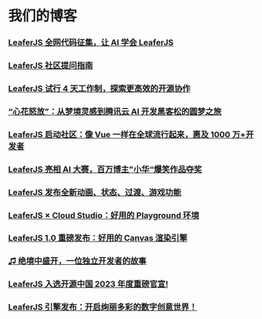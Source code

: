 # 我们的博客

### [LeaferJS 全网代码征集，让 AI 学会 LeaferJS](/blog/2025-02-07-1.md)

### [LeaferJS 社区提问指南](/blog/2025-02-07-2.md)

### [LeaferJS 试行 4 天工作制，探索更高效的开源协作](/blog/2025-02-06.md)

### [“心花怒放”：从梦境灵感到腾讯云 AI 开发黑客松的圆梦之旅](/blog/2025-01-23.md)

### [LeaferJS 启动社区：像 Vue 一样在全球流行起来，惠及 1000 万+开发者](/blog/2024-11-20.md)

### [LeaferJS 亮相 AI 大赛，百万博主"小华“爆笑作品夺奖](/blog/2024-11-06.md)

### [LeaferJS 发布全新动画、状态、过渡、游戏功能](/blog/2024-09-20.md)

### [LeaferJS × Cloud Studio：好用的 Playground 环境](/blog/2024-08-20.md)

### [LeaferJS 1.0 重磅发布：好用的 Canvas 渲染引擎](/blog/2024-07-09.md)

### [♫ 绝境中盛开，一位独立开发者的故事](/blog/2024-04-08.md)

### [LeaferJS 入选开源中国 2023 年度重磅官宣! ](./2023-12-31.md)

### [LeaferJS 引擎发布：开启绚丽多彩的数字创意世界！](./2023-06-28.md)
